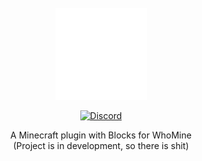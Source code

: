 <div align="center">
  <br>
  <a href="https://minersstudios.com">
    <img alt="MinersStudios Logo" src="https://raw.githubusercontent.com/MinersStudios/.github/main/assets/logos/logo_white.svg" width="147" height="147">
  </a>
  <br>
  <p>
    <a href="https://whomine.net/discord">
      <img alt="Discord" src="https://img.shields.io/discord/928575868643733535?color=000000&label=WhoMine&logo=Discord&logoColor=FFFFFF&style=for-the-badge">
    </a>
  </p>
  <p>
    A Minecraft plugin with Blocks for WhoMine<br>
    (Project is in development, so there is shit)
  </p>
  <br>
</div>
